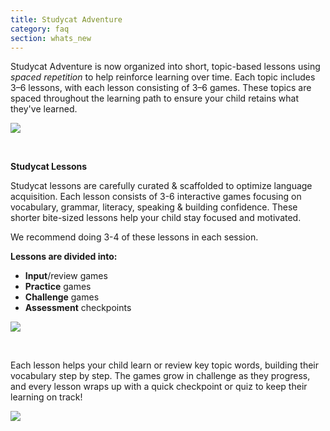 ```yaml
---
title: Studycat Adventure
category: faq
section: whats_new
---
```

Studycat Adventure is now organized into short, topic\-based lessons using *spaced repetition* to help reinforce learning over time. Each topic includes 3–6 lessons, with each lesson consisting of 3–6 games. These topics are spaced throughout the learning path to ensure your child retains what they've learned.  
  
![](https://help.studycat.com/hc/article_attachments/40395054421145)  



 


**Studycat Lessons**


Studycat lessons are carefully curated \& scaffolded to optimize language acquisition. Each lesson consists of 3\-6 interactive games focusing on vocabulary, grammar, literacy, speaking \& building confidence. These shorter bite\-sized lessons help your child stay focused and motivated.   
  
We recommend doing 3\-4 of these lessons in each session.   
  
**Lessons are divided into:**


* **Input**/review games
* **Practice** games
* **Challenge** games
* **Assessment** checkpoints


  
![](https://help.studycat.com/hc/article_attachments/40396315316121)


 


Each lesson helps your child learn or review key topic words, building their vocabulary step by step. The games grow in challenge as they progress, and every lesson wraps up with a quick checkpoint or quiz to keep their learning on track!


  
![](https://help.studycat.com/hc/article_attachments/40396294306841)